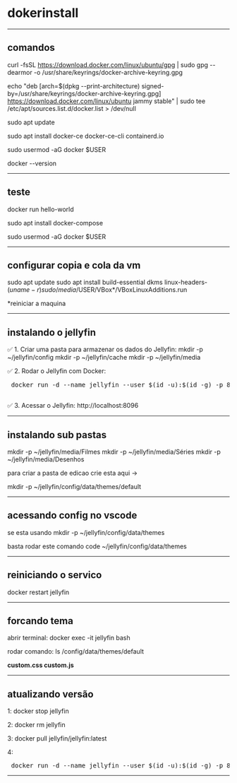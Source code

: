 # dokerinstall

-------------------------------
comandos
-------------------------------

curl -fsSL https://download.docker.com/linux/ubuntu/gpg | sudo gpg --dearmor -o /usr/share/keyrings/docker-archive-keyring.gpg


echo "deb [arch=$(dpkg --print-architecture) signed-by=/usr/share/keyrings/docker-archive-keyring.gpg] https://download.docker.com/linux/ubuntu jammy stable" | sudo tee /etc/apt/sources.list.d/docker.list > /dev/null


sudo apt update

sudo apt install docker-ce docker-ce-cli containerd.io


sudo usermod -aG docker $USER


docker --version


-------------------------------
teste
-------------------------------

docker run hello-world

sudo apt install docker-compose

sudo usermod -aG docker $USER

-------------------------------
configurar copia e cola da vm
-------------------------------
sudo apt update
sudo apt install build-essential dkms linux-headers-$(uname -r)
sudo /media/$USER/VBox*/VBoxLinuxAdditions.run

*reiniciar a maquina 

-------------------------------
instalando o jellyfin
-------------------------------
✅ 1. Criar uma pasta para armazenar os dados do Jellyfin:
mkdir -p ~/jellyfin/config
mkdir -p ~/jellyfin/cache
mkdir -p ~/jellyfin/media


✅ 2. Rodar o Jellyfin com Docker:
<pre> docker run -d --name jellyfin --user $(id -u):$(id -g) -p 8096:8096 -v ~/jellyfin/config:/config -v ~/jellyfin/cache:/cache -v ~/jellyfin/media:/media jellyfin/jellyfin
 </pre>


✅ 3. Acessar o Jellyfin:
http://localhost:8096



-------------------------------
instalando sub pastas
-------------------------------

mkdir -p ~/jellyfin/media/Filmes
mkdir -p ~/jellyfin/media/Séries
mkdir -p ~/jellyfin/media/Desenhos

para criar a pasta de edicao crie esta aqui ->

mkdir -p ~/jellyfin/config/data/themes/default


-------------------------------
acessando config no vscode
-------------------------------
se esta usando 
mkdir -p ~/jellyfin/config/data/themes

basta rodar este comando
code ~/jellyfin/config/data/themes

-------------------------------
reiniciando o servico
-------------------------------
docker restart jellyfin

-------------------------------
forcando tema
-------------------------------
abrir terminal:
docker exec -it jellyfin bash

rodar comando:
ls /config/data/themes/default

**custom.css  custom.js**


-------------------------------
atualizando versão
-------------------------------
1:
docker stop jellyfin

2:
docker rm jellyfin

3:
docker pull jellyfin/jellyfin:latest

4:
<pre> docker run -d --name jellyfin --user $(id -u):$(id -g) -p 8096:8096 -v ~/jellyfin/config:/config -v ~/jellyfin/cache:/cache -v ~/jellyfin/media:/media jellyfin/jellyfin:latest  </pre>



-------------------------------


